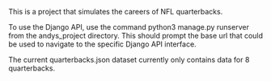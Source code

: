 This is a project that simulates the careers of NFL quarterbacks.

To use the Django API, use the command python3 manage.py runserver from the andys_project directory. This should prompt the base url that could be used to navigate to the specific Django API interface.

The current quarterbacks.json dataset currently only contains data for 8 quarterbacks.
